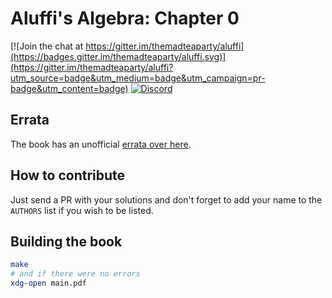# Aluffi's Algebra: Chapter 0

[![Join the chat at https://gitter.im/themadteaparty/aluffi](https://badges.gitter.im/themadteaparty/aluffi.svg)](https://gitter.im/themadteaparty/aluffi?utm_source=badge&utm_medium=badge&utm_campaign=pr-badge&utm_content=badge)
[![Discord](https://img.shields.io/badge/Discord-Chat-blue.svg)](https://discord.gg/Jb2ct4D)

## Errata
The book has an unofficial [errata over here](http://faculty.fiu.edu/~yotovm/AlgStr-S12/Aluffi%20Ch%200%20Errata.pdf).

## How to contribute
Just send a PR with your solutions and don't forget to add your name to the `AUTHORS` list if you wish to be listed.

## Building the book
```bash
make
# and if there were no errors
xdg-open main.pdf
```
